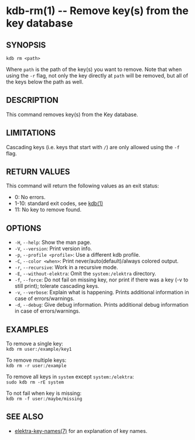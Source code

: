 # kdb-rm(1) -- Remove key(s) from the key database

## SYNOPSIS

`kdb rm <path>`

Where `path` is the path of the key(s) you want to remove.
Note that when using the `-r` flag, not only the key directly at `path` will be removed, but all of the keys below the path as well.

## DESCRIPTION

This command removes key(s) from the Key database.

## LIMITATIONS

Cascading keys (i.e. keys that start with `/`) are only allowed using the `-f` flag.

## RETURN VALUES

This command will return the following values as an exit status:

- 0:
  No errors.
- 1-10:
  standard exit codes, see [kdb(1)](kdb.md)
- 11:
  No key to remove found.

## OPTIONS

- `-H`, `--help`:
  Show the man page.
- `-V`, `--version`:
  Print version info.
- `-p`, `--profile <profile>`:
  Use a different kdb profile.
- `-C`, `--color <when>`:
  Print never/auto(default)/always colored output.
- `-r`, `--recursive`:
  Work in a recursive mode.
- `-E`, `--without-elektra`:
  Omit the `system:/elektra` directory.
- `-f`, `--force`:
  Do not fail on missing key, nor print if there was a key (-v to still print); tolerate cascading keys.
- `-v`, `--verbose`:
  Explain what is happening. Prints additional information in case of errors/warnings.
- `-d`, `--debug`:
  Give debug information. Prints additional debug information in case of errors/warnings.

## EXAMPLES

To remove a single key:<br>
`kdb rm user:/example/key1`

To remove multiple keys:<br>
`kdb rm -r user:/example`

To remove all keys in `system` except `system:/elektra`:<br>
`sudo kdb rm -rE system`

To not fail when key is missing:<br>
`kdb rm -f user:/maybe/missing`

## SEE ALSO

- [elektra-key-names(7)](elektra-key-names.md) for an explanation of key names.
